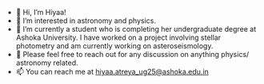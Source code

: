 - 👋 Hi, I’m Hiyaa!
- 👀 I’m interested in astronomy and physics. 
- 🌱 I’m currently a student who is completing her undergraduate degree at Ashoka University. I have worked on a project involving stellar photometry and am currently working on asteroseismology.
- 💞️ Please feel free to reach out for any discussion on anything physics/ astronomy related.  
- 📫 You can reach me at hiyaa.atreya_ug25@ashoka.edu.in

<!---
hiyaa08/hiyaa08 is a ✨ special ✨ repository because its `README.md` (this file) appears on your GitHub profile.
You can click the Preview link to take a look at your changes.
--->
